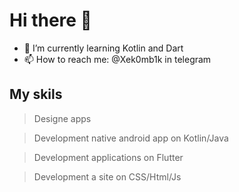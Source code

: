 # Hi there 👋

<!--
**Xek0mb1k/Xek0mb1k** is a ✨ _special_ ✨ repository because its `README.md` (this file) appears on your GitHub profile.

Here are some ideas to get you started:
Worked width:
> 1
> 2
> 3
To do: creating a normal GitHub profile

https://www.youtube.com/watch?v=G-EGDH50hGE
https://www.youtube.com/watch?v=KhGWbt1dAKQ

-->

- 🌱 I’m currently learning Kotlin and Dart
- 📫 How to reach me: @Xek0mb1k in telegram

## My skils
> Designe apps

> Development native android app on Kotlin/Java

> Development applications on Flutter

> Development a site on CSS/Html/Js
